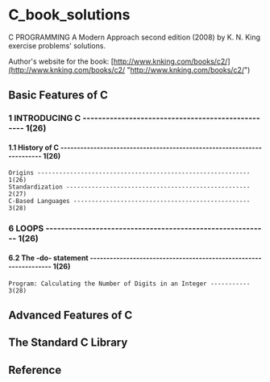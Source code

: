 # C_book_solutions
C PROGRAMMING A Modern Approach second edition (2008) by K. N. King exercise problems' solutions.

Author's website for the book: [http://www.knking.com/books/c2/](http://www.knking.com/books/c2/ "http://www.knking.com/books/c2/")

## Basic Features of C
### 1    INTRODUCING C -------------------------------------------------- 1(26)
#### 1.1    History of C ----------------------------------------------------------------------- 1(26)
    Origins ----------------------------------------------------------- 1(26)
    Standardization --------------------------------------------------- 2(27)
    C-Based Languages ------------------------------------------------- 3(28)
### 6    LOOPS ---------------------------------------------------------- 1(26)
#### 6.2    The -do- statement ----------------------------------------------------------------- 1(26)
    Program: Calculating the Number of Digits in an Integer ----------- 3(28)
    
## Advanced Features of C

## The Standard C Library

## Reference

